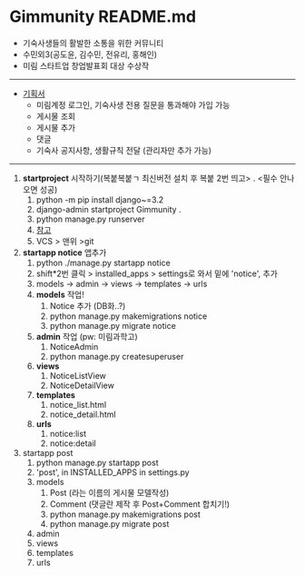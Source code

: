 # Gimmunity README.md
- 기숙사생들의 활발한 소통을 위한 커뮤니티
- 수민외3(공도윤, 김수민, 전유리, 홍해인)
- 미림 스타트업 창업발표회 대상 수상작
- ---
- [기획서](https://bit.ly/3Tq5i80)
  - 미림계정 로그인, 기숙사생 전용 질문을 통과해야 가입 가능
  - 게시물 조회
  - 게시물 추가
  - 댓글
  - 기숙사 공지사항, 생활규칙 전달 (관리자만 추가 가능)
-----
1. **startproject** 시작하기(복붙복붙ㄱ 최신버전 설치 후 복붙  2번 띄고> . <필수 안나오면 성공)
   1. python -m pip install django~=3.2
   2. django-admin startproject Gimmunity .
   3. python manage.py runserver
   4. [참고](https://dog-sugar-f98.notion.site/django-47dc37c1206441b8892350f722bdd376)
   5. VCS > 맨위 >git
2. **startapp notice** 앱추가
   1. python ./manage.py startapp notice
   2. shift*2번 클릭 > installed_apps > settings로 와서 밑에 'notice', 추가
   3. models -> admin -> views -> templates -> urls
   4. **models** 작업!
      1. Notice 추가 (DB화..?)
      2. python manage.py makemigrations notice
      3. python manage.py migrate notice
   5. **admin** 작업 (pw: 미림과학고)
      1. NoticeAdmin
      2. python manage.py createsuperuser
   6. **views**
      1. NoticeListView
      2. NoticeDetailView
   7. **templates**
      1. notice_list.html
      2. notice_detail.html
   8. **urls**
      1. notice:list
      2. notice:detail
3. startapp post
   1. python manage.py startapp post
   2. 'post', in INSTALLED_APPS in settings.py
   3. models
      1. Post (라는 이름의 게시물 모델작성)
      2. Comment (댓글란 제작 후 Post+Comment 합치기!)
      3. python manage.py makemigrations post
      4. python manage.py migrate post
   4. admin
   5. views
   6. templates
   7. urls